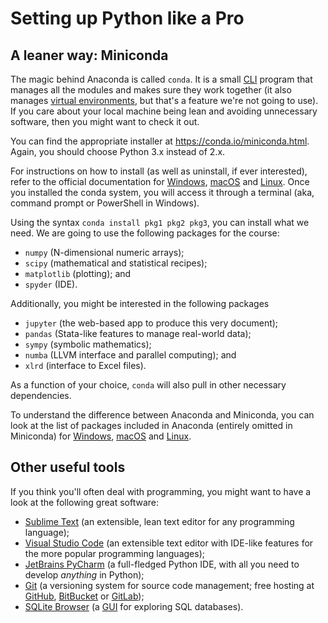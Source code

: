 # Setting up Python like a Pro

## A leaner way: Miniconda

The magic behind Anaconda is called `conda`.
It is a small [CLI](https://en.wikipedia.org/wiki/Command-line_interface) program that manages all the modules and makes sure they work together (it also manages [virtual environments](https://docs.python.org/3/library/venv.html), but that's a feature we're not going to use).
If you care about your local machine being lean and avoiding unnecessary software, then you might want to check it out.

You can find the appropriate installer at https://conda.io/miniconda.html.
Again, you should choose Python 3.x instead of 2.x.

For instructions on how to install (as well as uninstall, if ever interested), refer to the official documentation for [Windows](https://conda.io/docs/user-guide/install/windows.html), [macOS](https://conda.io/docs/user-guide/install/macos.html) and [Linux](https://conda.io/docs/user-guide/install/linux.html).
Once you installed the conda system, you will access it through a terminal (aka, command prompt or PowerShell in Windows).

Using the syntax `conda install pkg1 pkg2 pkg3`, you can install what we need.
We are going to use the following packages for the course:

- `numpy` (N-dimensional numeric arrays);
- `scipy` (mathematical and statistical recipes);
- `matplotlib` (plotting); and
- `spyder` (IDE).

Additionally, you might be interested in the following packages

- `jupyter` (the web-based app to produce this very document);
- `pandas` (Stata-like features to manage real-world data);
- `sympy` (symbolic mathematics);
- `numba` (LLVM interface and parallel computing); and
- `xlrd` (interface to Excel files).

As a function of your choice, `conda` will also pull in other necessary dependencies.

To understand the difference between Anaconda and Miniconda, you can look at the list of packages included in Anaconda (entirely omitted in Miniconda) for [Windows](https://docs.anaconda.com/anaconda/packages/py3.7_win-64/), [macOS](https://docs.anaconda.com/anaconda/packages/py3.7_osx-64/) and [Linux](https://docs.anaconda.com/anaconda/packages/py3.7_linux-64/).


## Other useful tools

If you think you'll often deal with programming, you might want to have a look at the following great software:

- [Sublime Text](https://www.sublimetext.com/) (an extensible, lean text editor for any programming language);
- [Visual Studio Code](https://code.visualstudio.com/) (an extensible text editor with IDE-like features for the more popular programming languages);
- [JetBrains PyCharm](https://www.jetbrains.com/pycharm/) (a full-fledged Python IDE, with all you need to develop _anything_ in Python);
- [Git](https://git-scm.com/) (a versioning system for source code management; free hosting at [GitHub](https://github.com/), [BitBucket](https://bitbucket.org/) or [GitLab](https://about.gitlab.com/));
- [SQLite Browser](https://sqlitebrowser.org/) (a [GUI](https://en.wikipedia.org/wiki/Graphical_user_interface) for exploring SQL databases).

